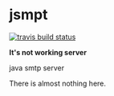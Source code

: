 jsmpt
=====
[![travis build status](https://api.travis-ci.org/pchudzik/jsmpt.svg?branch=master)](https://travis-ci.org/pchudzik/jsmpt)

**It's not working server**

java smtp server

There is almost nothing here.
